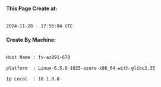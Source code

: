 
   
#### This Page Create at:

```bash

2024-11-28 - 17:56:04 UTC

```

#### Create By Machine:

```bash

Host Name : fv-az891-670

platform  : Linux-6.5.0-1025-azure-x86_64-with-glibc2.35

Ip Local  : 10.1.0.8

```

